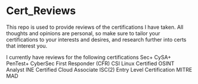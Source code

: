 # Cert_Reviews
This repo is used to provide reviews of the certifications I have taken. 
All thoughts and opinions are personal, so make sure to tailor your certifications to your interests and desires, and research further into certs that interest you.

I currently have reviews for the following certifications
Sec+
CySA+
PenTest+
CyberSec First Responder (CFR)
CSI Linux Certified OSINT Analyst
INE Certified Cloud Associate
ISC(2) Entry Level Certification
MITRE MAD
